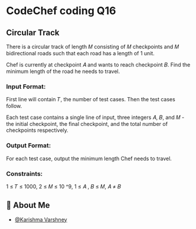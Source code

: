 
# CodeChef coding Q16

## Circular Track

There is a circular track of length 
𝑀
consisting of 
𝑀
checkpoints and 
𝑀 bidirectional roads such that each road has a length of 
1 unit.



Chef is currently at checkpoint 
𝐴
and wants to reach checkpoint 
𝐵. Find the minimum length of the road he needs to travel.

### Input Format:

First line will contain 
𝑇, the number of test cases. Then the test cases follow.

Each test case contains a single line of input, three integers 
𝐴,
𝐵,
and 
𝑀 - the initial checkpoint, the final checkpoint, and the total number of checkpoints respectively.

### Output Format:

For each test case, output the minimum length Chef needs to travel.

### Constraints:
1
≤
𝑇
≤
1000,
2
≤
𝑀
≤
10
^9,
1
≤
𝐴
,
𝐵
≤
𝑀,
𝐴
≠
𝐵

## 🚀 About Me

- [@Karishma Varshney](https://github.com/Karishma-Varshney)
